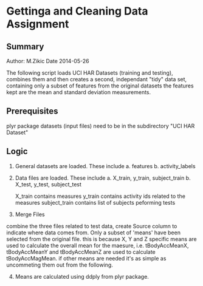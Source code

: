 Gettinga and Cleaning Data Assignment
================================

Summary
--------------------------------
Author: M.Zikic
Date 2014-05-26

The following script loads UCI HAR Datasets (training and testing), combines
them and then creates a second, independant "tidy" data set, 
containing only a subset of features from the original datasets
the features kept are the mean and standard deviation measurements.

Prerequisites
--------------------------------
plyr package
datasets (input files) need to be in the subdirectory "UCI HAR Dataset"

Logic
--------------------------------

1. General datasets are loaded.  These include
   a. features
   b. activity_labels

2. Data files are loaded.  These include
   a. X_train, y_train, subject_train
   b. X_test, y_test, subject_test

   X_train contains measures
   y_train contains activity ids related to the measures
   subject_train contains list of subjects peforming tests

3. Merge Files

combine the three files related to test data, create Source column to indicate where data comes from.  Only a subset of 'means' have been selected from the original file.  this is because X, Y and Z specific means are used to calculate the overall mean for the maesure, i.e.
 tBodyAccMeanX, tBodyAccMeanY and tBodyAccMeanZ are used to calculate tBodyAccMagMean.  if other means are needed it's as simple as uncommeting them out from the following.

4. Means are calculated using ddply from plyr package.


